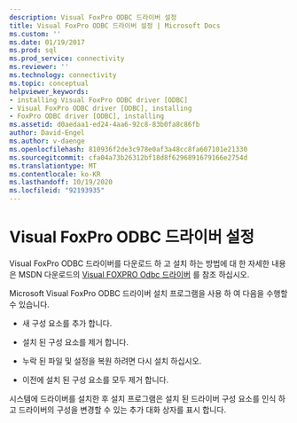 ```yaml
---
description: Visual FoxPro ODBC 드라이버 설정
title: Visual FoxPro ODBC 드라이버 설정 | Microsoft Docs
ms.custom: ''
ms.date: 01/19/2017
ms.prod: sql
ms.prod_service: connectivity
ms.reviewer: ''
ms.technology: connectivity
ms.topic: conceptual
helpviewer_keywords:
- installing Visual FoxPro ODBC driver [ODBC]
- Visual FoxPro ODBC driver [ODBC], installing
- FoxPro ODBC driver [ODBC], installing
ms.assetid: d0aedaa1-ed24-4aa6-92c8-83b0fa8c86fb
author: David-Engel
ms.author: v-daenge
ms.openlocfilehash: 810936f2de3c978e0af3a48cc8fa607101e21330
ms.sourcegitcommit: cfa04a73b26312bf18d8f6296891679166e2754d
ms.translationtype: MT
ms.contentlocale: ko-KR
ms.lasthandoff: 10/19/2020
ms.locfileid: "92193935"
---
```

# <a name="setting-up-the-visual-foxpro-odbc-driver"></a>Visual FoxPro ODBC 드라이버 설정
Visual FoxPro ODBC 드라이버를 다운로드 하 고 설치 하는 방법에 대 한 자세한 내용은 MSDN 다운로드의 [Visual FOXPRO Odbc 드라이버](/previous-versions/visualstudio/foxpro/mt490121(v=msdn.10)) 를 참조 하십시오.  
  
 Microsoft Visual FoxPro ODBC 드라이버 설치 프로그램을 사용 하 여 다음을 수행할 수 있습니다.  
  
-   새 구성 요소를 추가 합니다.  
  
-   설치 된 구성 요소를 제거 합니다.  
  
-   누락 된 파일 및 설정을 복원 하려면 다시 설치 하십시오.  
  
-   이전에 설치 된 구성 요소를 모두 제거 합니다.  
  
 시스템에 드라이버를 설치한 후 설치 프로그램은 설치 된 드라이버 구성 요소를 인식 하 고 드라이버의 구성을 변경할 수 있는 추가 대화 상자를 표시 합니다.